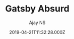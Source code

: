---
title: Gatsby Absurd
github: https://github.com/ajayns/gatsby-absurd
demo: https://gatsby-absurd.surge.sh/
author: Ajay NS
ssg:
  - Gatsby
cms:
  - Markdown
category: null
date: 2019-04-21T11:32:28.000Z
description: An absurd Gatsby starter
draft: true
publish_date: '2019-04-21T11:32:28Z'
update_date: '2020-06-18T12:16:06Z'
github_star: 172
github_fork: 67
---